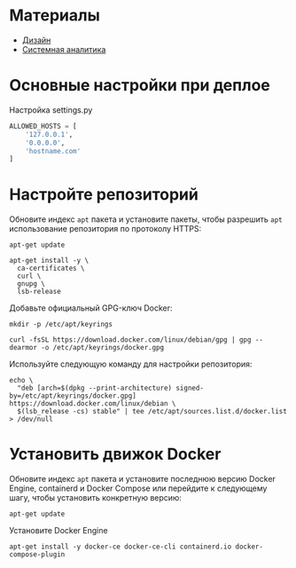 # Материалы
- [Дизайн]([https://www.figma.com/file/nGUP4eJGqIejCaOUPKSZF3/Untitled?type=design&mode=design&t=eLLXnxGbYjtxc9dy-0](https://www.figma.com/file/nGUP4eJGqIejCaOUPKSZF3/Untitled?type=design&node-id=0%3A1&mode=design&t=j7UqiIadjO1tcqkc-1))
- [Системная аналитика]([https://miro.com/app/board/uXjVN-gVhkg=/](https://miro.com/app/board/uXjVN-4E00I=/?share_link_id=863774664086))


# Основные настройки при деплое
Настройка settings.py
```py
ALLOWED_HOSTS = [
    '127.0.0.1',
    '0.0.0.0',
    'hostname.com'
]
```

# Настройте репозиторий
Обновите индекс ```apt``` пакета и установите пакеты, чтобы разрешить ```apt``` использование репозитория по протоколу HTTPS:
```
apt-get update
```
```
apt-get install -y \
  ca-certificates \
  curl \
  gnupg \
  lsb-release
```
Добавьте официальный GPG-ключ Docker:
```
mkdir -p /etc/apt/keyrings
```
```
curl -fsSL https://download.docker.com/linux/debian/gpg | gpg --dearmor -o /etc/apt/keyrings/docker.gpg
```
Используйте следующую команду для настройки репозитория:
```
echo \
  "deb [arch=$(dpkg --print-architecture) signed-by=/etc/apt/keyrings/docker.gpg] https://download.docker.com/linux/debian \
  $(lsb_release -cs) stable" | tee /etc/apt/sources.list.d/docker.list > /dev/null
```
# Установить движок Docker
Обновите индекс ```apt``` пакета и установите последнюю версию Docker Engine, containerd и Docker Compose или перейдите к следующему шагу, чтобы установить конкретную версию:
```
apt-get update
```
Установите Docker Engine
```
apt-get install -y docker-ce docker-ce-cli containerd.io docker-compose-plugin
```
